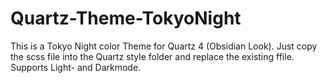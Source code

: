 # Quartz-Theme-TokyoNight
This is a Tokyo Night color Theme for Quartz 4 (Obsidian Look).
Just copy the scss file into the Quartz style folder and replace the existing ffile.
Supports Light- and Darkmode.
